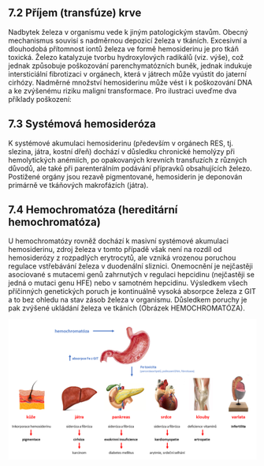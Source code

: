## 7.2 Příjem (transfúze) krve
    
Nadbytek železa v organismu vede k jiným patologickým stavům. Obecný mechanismus souvisí s nadměrnou depozicí železa v tkáních. Excesivní a dlouhodobá přítomnost iontů železa ve formě hemosiderinu je pro tkáň toxická. Železo katalyzuje tvorbu hydroxylových radikálů (viz. výše), což jednak způsobuje poškozování parenchymatózních buněk, jednak indukuje intersticiální fibrotizaci v orgánech, která v játrech může vyústit do jaterní cirhózy. Nadměrné množství hemosiderinu může vést i k poškozování DNA a ke zvýšenému riziku maligní transformace. Pro ilustraci uveďme dva příklady poškození:

## 7.3 Systémová hemosideróza

K systémové akumulaci hemosiderinu (především v orgánech RES, tj. slezina, játra, kostní dřeň) dochází v důsledku chronické hemolýzy při hemolytických anémiích, po opakovaných krevních transfuzích z různých důvodů, ale také při parenterálním podávání přípravků obsahujících železo. Postižené orgány jsou rezavě pigmentované, hemosiderin je deponován primárně ve tkáňových makrofázích (játra).

## 7.4 Hemochromatóza (hereditární hemochromatóza)

U hemochromatózy rovněž dochází k masivní systémové akumulaci hemosiderinu, zdroj železa v tomto případě však není na rozdíl od hemosiderózy z rozpadlých erytrocytů, ale vzniká vrozenou poruchou regulace vstřebávání železa v duodenální sliznici. Onemocnění je nejčastěji asociované s mutacemi genů zahrnutých v regulaci hepcidinu (nejčastěji se jedná o mutaci genu HFE) nebo v samotném hepcidinu. Výsledkem všech příčinných genetických poruch je kontinuálně vysoká absorpce železa z GIT a to bez ohledu na stav zásob železa v organismu. Důsledkem poruchy je pak zvýšené ukládání železa ve tkáních (Obrázek HEMOCHROMATÓZA).

![hemochromatoza](hemochromatoza.png)
